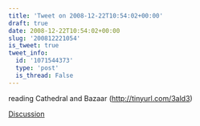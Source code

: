 ```yaml
---
title: 'Tweet on 2008-12-22T10:54:02+00:00'
draft: true
date: 2008-12-22T10:54:02+00:00
slug: '200812221054'
is_tweet: true
tweet_info:
  id: '1071544373'
  type: 'post'
  is_thread: False
---
```




reading Cathedral and Bazaar (http://tinyurl.com/3ald3)

[Discussion](https://x.com/sytelus/status/1071544373)
